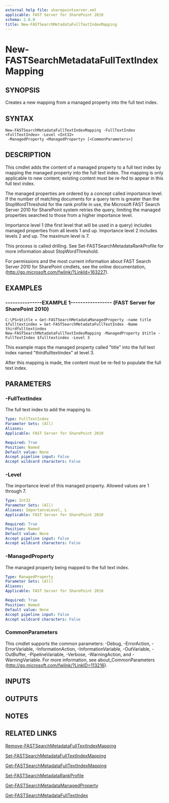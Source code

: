 ```yaml
---
external help file: sharepointserver.xml
applicable: FAST Server for SharePoint 2010
schema: 2.0.0
title: New-FASTSearchMetadataFullTextIndexMapping
---
```


# New-FASTSearchMetadataFullTextIndexMapping

## SYNOPSIS
Creates a new mapping from a managed property into the full text index.

## SYNTAX

```
New-FASTSearchMetadataFullTextIndexMapping -FullTextIndex <FullTextIndex> -Level <Int32>
 -ManagedProperty <ManagedProperty> [<CommonParameters>]
```

## DESCRIPTION
This cmdlet adds the content of a managed property to a full text index by mapping the managed property into the full text index.
The mapping is only applicable to new content; existing content must be re-fed to appear in this full text index.

The managed properties are ordered by a concept called importance level.
If the number of matching documents for a query term is greater than the StopWordThreshold for the rank profile in use, the Microsoft FAST Search Server 2010 for SharePoint system retries the query, limiting the managed properties searched to those from a higher importance level.

Importance level 1 (the first level that will be used in a query) includes managed properties from all levels 1 and up.
Importance level 2 includes levels 2 and up.
The maximum level is 7.

This process is called drilling.
See Set-FASTSearchMetadataRankProfile for more information about StopWordThreshold.

For permissions and the most current information about FAST Search Server 2010 for SharePoint cmdlets, see the online documentation, (http://go.microsoft.com/fwlink/?LinkId=163227).

## EXAMPLES

### ---------------EXAMPLE 1----------------- (FAST Server for SharePoint 2010)
```
C:\PS>$title = Get-FASTSearchMetadataManagedProperty -name title
$fulltextindex = Get-FASTSearchMetadataFullTextIndex -Name thirdfulltextindex
New-FASTSearchMetadataFullTextIndexMapping -ManagedProperty $title -FullTextIndex $fulltextindex -Level 3
```

This example maps the managed property called "title" into the full text index named "thirdfulltextindex" at level 3.

After this mapping is made, the content must be re-fed to populate the full text index.

## PARAMETERS

### -FullTextIndex
The full text index to add the mapping to.

```yaml
Type: FullTextIndex
Parameter Sets: (All)
Aliases: 
Applicable: FAST Server for SharePoint 2010

Required: True
Position: Named
Default value: None
Accept pipeline input: False
Accept wildcard characters: False
```

### -Level
The importance level of this managed property.
Allowed values are 1 through 7.

```yaml
Type: Int32
Parameter Sets: (All)
Aliases: ImportanceLevel, L
Applicable: FAST Server for SharePoint 2010

Required: True
Position: Named
Default value: None
Accept pipeline input: False
Accept wildcard characters: False
```

### -ManagedProperty
The managed property being mapped to the full text index.

```yaml
Type: ManagedProperty
Parameter Sets: (All)
Aliases: 
Applicable: FAST Server for SharePoint 2010

Required: True
Position: Named
Default value: None
Accept pipeline input: False
Accept wildcard characters: False
```

### CommonParameters
This cmdlet supports the common parameters: -Debug, -ErrorAction, -ErrorVariable, -InformationAction, -InformationVariable, -OutVariable, -OutBuffer, -PipelineVariable, -Verbose, -WarningAction, and -WarningVariable. For more information, see about_CommonParameters (http://go.microsoft.com/fwlink/?LinkID=113216).

## INPUTS

## OUTPUTS

## NOTES

## RELATED LINKS

[Remove-FASTSearchMetadataFullTextIndexMapping](Remove-FASTSearchMetadataFullTextIndexMapping.md)

[Set-FASTSearchMetadataFullTextIndexMapping](Set-FASTSearchMetadataFullTextIndexMapping.md)

[Get-FASTSearchMetadataFullTextIndexMapping](Get-FASTSearchMetadataFullTextIndexMapping.md)

[Set-FASTSearchMetadataRankProfile](Set-FASTSearchMetadataRankProfile.md)

[Get-FASTSearchMetadataManagedProperty](Get-FASTSearchMetadataManagedProperty.md)

[Get-FASTSearchMetadataFullTextIndex](Get-FASTSearchMetadataFullTextIndex.md)

